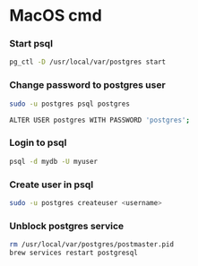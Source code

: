 # MacOS cmd

### Start psql
```bash
pg_ctl -D /usr/local/var/postgres start
```

### Change password to postgres user
```bash
sudo -u postgres psql postgres

ALTER USER postgres WITH PASSWORD 'postgres';
```

### Login to psql
```bash
psql -d mydb -U myuser
```

### Create user in psql
```bash
sudo -u postgres createuser <username>
```

### Unblock postgres service
```bash
rm /usr/local/var/postgres/postmaster.pid
brew services restart postgresql
```

